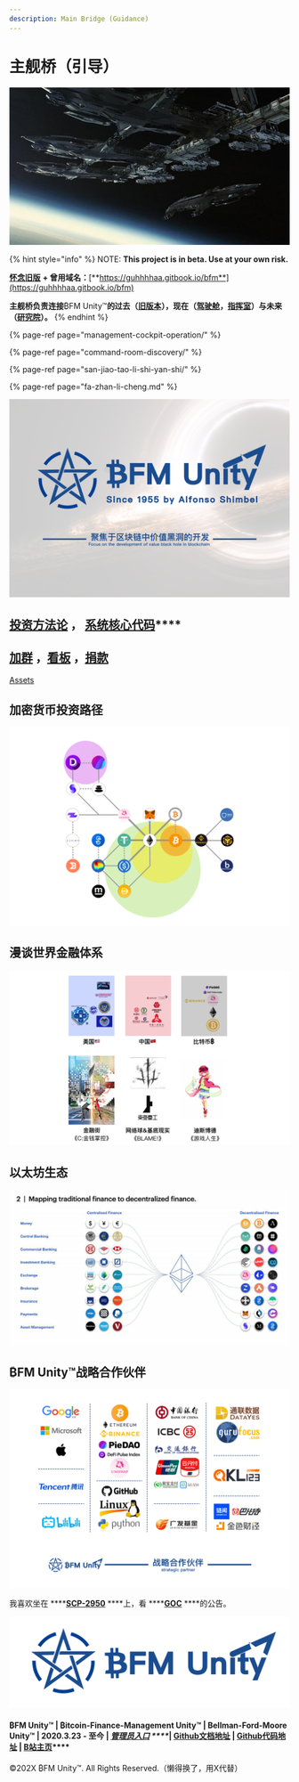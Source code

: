```yaml
---
description: Main Bridge (Guidance)
---
```


# 主舰桥（引导）

![&#x4E3B;&#x8230;&#x6865;&#xFF08;&#x5F15;&#x5BFC;&#xFF09;](.gitbook/assets/src-http___img4.178.com_news_201711_305754270311_o_305754450631.jpg-and-refer-http___img4.178.jpeg)

{% hint style="info" %}
NOTE: **This project is in beta. Use at your own risk.**    
  
[**怀念旧版**](https://guhhhhaa.gitbook.io/bfm-unity-doc-v1/) **+ 曾用域名：**[**https://guhhhhaa.gitbook.io/bfm**](https://guhhhhaa.gitbook.io/bfm)

**主舰桥负责连接**₿FM Unity™**的过去（**[**旧版本**](https://guhhhhaa.gitbook.io/bfm-unity-doc-v1/)**），现在（**[**驾驶舱**](https://app.gitbook.com/@guhhhhaa/s/bfm/~/drafts/-MVjhzEka3Q9R9_edu0U/management-cockpit-operation)**，**[**指挥室**](https://app.gitbook.com/@guhhhhaa/s/bfm/~/drafts/-MVjhzEka3Q9R9_edu0U/command-room-discovery)**）与未来（**[**研究院**](https://app.gitbook.com/@guhhhhaa/s/bfm/~/drafts/-MVjhzEka3Q9R9_edu0U/command-room-discovery/san-jiao-tao-li-shi-yan-shi)**）。**
{% endhint %}

{% page-ref page="management-cockpit-operation/" %}

{% page-ref page="command-room-discovery/" %}

{% page-ref page="san-jiao-tao-li-shi-yan-shi/" %}

{% page-ref page="fa-zhan-li-cheng.md" %}

![](.gitbook/assets/bfm-unity-2.0.png)

## [**投资方法论**](https://guhhhhaa.gitbook.io/joinquant/jin-rong-li-lun-zong-jie)  **，** [**系统核心代码**](https://guhhhhaa.gitbook.io/bfm/ruan-jian-bfm-on-python)\*\*\*\*

## [加群](https://guhhhhaa.gitbook.io/bfm/ru-he-jia-ru-wo-men-de-tao-lun-qun-zu) ，[看板](https://trello.com/b/z4aDgNAL/todolist) ，[捐款](https://guhhhhaa.gitbook.io/bfm/juan-zeng-da-shang)

[Assets](https://share.weiyun.com/s6DJ9fiz)

## 加密货币投资路径

![](.gitbook/assets/defi_2.png)

## 漫谈世界金融体系

![](.gitbook/assets/ping-mu-kuai-zhao-20210203-shang-wu-11.33.58.png)

## 以太坊生态

![](.gitbook/assets/ef558f261bce694919b0240c57cf96e8.jpg)

## ₿FM Unity™战略合作伙伴

![](.gitbook/assets/bfm-unity-zhan-lve-he-zuo-huo-ban-.png)

我喜欢坐在 ****[**SCP-2950**](https://www.bilibili.com/video/BV1ts411g7Qw) ****上，看 ****[**GOC**](https://www.bilibili.com/video/BV1gW411J7eP) ****的公告。



![&#x20BF;FM Unity&#x2122;](.gitbook/assets/bfm-unity-logo.png)

#### ₿FM Unity™ \| ₿itcoin-Finance-Management Unity™ \| Bellman-Ford-Moore Unity™ \| 2020.3.23 - 至今 \| [_**管理员入口**_](https://app.gitbook.com/@guhhhhaa/s/bfm/) _****_**\|** [**Github文档地址**](https://github.com/guhhhhaa/bfm-gitbook) **\|** [**Github代码地址**](https://github.com/guhhhhaa/bfm-group-file) **\|** [**B站主页**](https://space.bilibili.com/11708778)\*\*\*\*

©202X ₿FM Unity™. All Rights Reserved.（懒得换了，用X代替）

